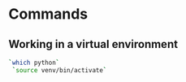 # Commands

## Working in a virtual environment
```bash
`which python`
 `source venv/bin/activate`
```  
